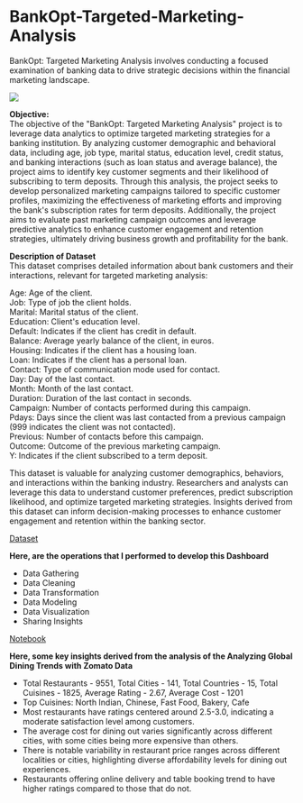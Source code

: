 # BankOpt-Targeted-Marketing-Analysis
BankOpt: Targeted Marketing Analysis involves conducting a focused examination of banking data to drive strategic decisions within the financial marketing landscape.

![](https://img-c.udemycdn.com/course/750x422/4769410_0b05_5.jpg)

**Objective:**<br>
The objective of the "BankOpt: Targeted Marketing Analysis" project is to leverage data analytics to optimize targeted marketing strategies for a banking institution. By analyzing customer demographic and behavioral data, including age, job type, marital status, education level, credit status, and banking interactions (such as loan status and average balance), the project aims to identify key customer segments and their likelihood of subscribing to term deposits. Through this analysis, the project seeks to develop personalized marketing campaigns tailored to specific customer profiles, maximizing the effectiveness of marketing efforts and improving the bank's subscription rates for term deposits. Additionally, the project aims to evaluate past marketing campaign outcomes and leverage predictive analytics to enhance customer engagement and retention strategies, ultimately driving business growth and profitability for the bank.

**Description of Dataset**<br>
This dataset comprises detailed information about bank customers and their interactions, relevant for targeted marketing analysis:

Age: Age of the client.<br>
Job: Type of job the client holds.<br>
Marital: Marital status of the client.<br>
Education: Client's education level.<br>
Default: Indicates if the client has credit in default.<br>
Balance: Average yearly balance of the client, in euros.<br>
Housing: Indicates if the client has a housing loan.<br>
Loan: Indicates if the client has a personal loan.<br>
Contact: Type of communication mode used for contact.<br>
Day: Day of the last contact.<br>
Month: Month of the last contact.<br>
Duration: Duration of the last contact in seconds.<br>
Campaign: Number of contacts performed during this campaign.<br>
Pdays: Days since the client was last contacted from a previous campaign (999 indicates the client was not contacted).<br>
Previous: Number of contacts before this campaign.<br>
Outcome: Outcome of the previous marketing campaign.<br>
Y: Indicates if the client subscribed to a term deposit.<br>

This dataset is valuable for analyzing customer demographics, behaviors, and interactions within the banking industry. Researchers and analysts can leverage this data to understand customer preferences, predict subscription likelihood, and optimize targeted marketing strategies. Insights derived from this dataset can inform decision-making processes to enhance customer engagement and retention within the banking sector.

[Dataset](https://archive.ics.uci.edu/dataset/222/bank+marketing)

**Here, are the operations that I performed to develop this Dashboard**
- Data Gathering
- Data Cleaning
- Data Transformation
- Data Modeling
- Data Visualization
- Sharing Insights

[Notebook](https://github.com/amandeepkaur2024/Zomato)

**Here, some key insights derived from the analysis of the Analyzing Global Dining Trends with Zomato Data**<br>
- Total Restaurants - 9551, Total Cities - 141, Total Countries - 15, Total Cuisines - 1825, Average Rating - 2.67, Average Cost - 1201
- Top Cuisines: North Indian, Chinese, Fast Food, Bakery, Cafe
- Most restaurants have ratings centered around 2.5-3.0, indicating a moderate satisfaction level among customers.
- The average cost for dining out varies significantly across different cities, with some cities being more expensive than others.
- There is notable variability in restaurant price ranges across different localities or cities, highlighting diverse affordability levels for dining out experiences.
- Restaurants offering online delivery and table booking trend to have higher ratings compared to those that do not. 
